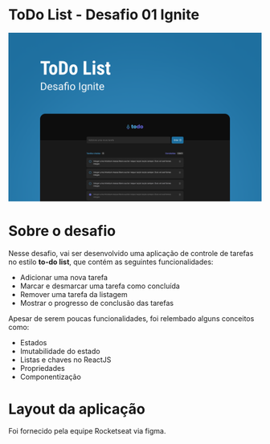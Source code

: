 # ToDo List - Desafio 01 Ignite
![Capa do desafio](Capa.png)

# Sobre o desafio

Nesse desafio, vai ser desenvolvido uma aplicação de controle de tarefas no estilo **to-do list**, que contém as seguintes funcionalidades:

- Adicionar uma nova tarefa
- Marcar e desmarcar uma tarefa como concluída
- Remover uma tarefa da listagem
- Mostrar o progresso de conclusão das tarefas

Apesar de serem poucas funcionalidades, foi relembado alguns conceitos como:

- Estados
- Imutabilidade do estado
- Listas e chaves no ReactJS
- Propriedades
- Componentização

# Layout da aplicação

Foi fornecido pela equipe Rocketseat via figma.